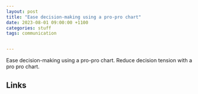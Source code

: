 ```yaml
---
layout: post
title: "Ease decision-making using a pro-pro chart"
date: 2023-08-01 09:00:00 +1100
categories: stuff
tags: communication


---
```

Ease decision-making using a pro-pro chart.  Reduce decision tension with a pro pro chart.


## Links
